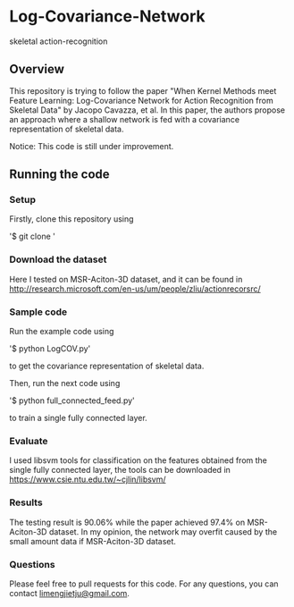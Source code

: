 # Log-Covariance-Network
skeletal action-recognition

## Overview

This repository is trying to follow the paper "When Kernel Methods meet Feature Learning: Log-Covariance Network for Action Recognition from Skeletal Data" by Jacopo Cavazza, et al. In this paper, the authors propose an approach where a shallow
network is fed with a covariance representation of skeletal data.

Notice: This code is still under improvement. 

## Running the code

### Setup

Firstly, clone this repository using

'$ git clone '

### Download the dataset

Here I tested on MSR-Aciton-3D dataset, and it can be found in http://research.microsoft.com/en-us/um/people/zliu/actionrecorsrc/

### Sample code

Run the example code using

'$ python LogCOV.py'
 
 to get the covariance representation of skeletal data.
 
 Then, run the next code using
 
 '$ python full_connected_feed.py'
 
 to train a single fully connected layer.
 
 ### Evaluate
 
 I used libsvm tools for classification on the features obtained from the single fully connected layer, the tools can be downloaded in https://www.csie.ntu.edu.tw/~cjlin/libsvm/
 
 ### Results
 
 The testing result is 90.06% while the paper achieved 97.4% on MSR-Aciton-3D dataset. In my opinion, the network may overfit caused by the small amount data if MSR-Aciton-3D dataset.
 
 ### Questions 
 
 Please feel free to pull requests for this code. For any questions, you can contact limengjietju@gmail.com.
 
